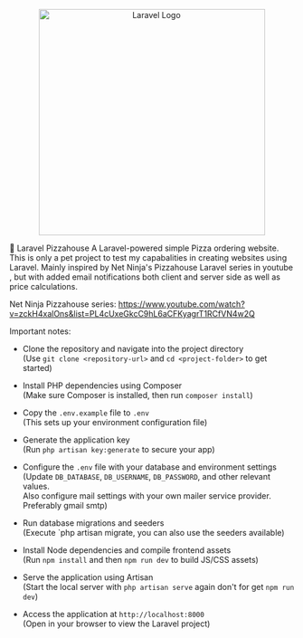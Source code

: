 <p align="center"><a href="https://laravel.com" target="_blank"><img src="https://raw.githubusercontent.com/laravel/art/master/logo-lockup/5%20SVG/2%20CMYK/1%20Full%20Color/laravel-logolockup-cmyk-red.svg" width="400" alt="Laravel Logo"></a></p>

📘 Laravel Pizzahouse
A Laravel-powered simple Pizza ordering website. This is only a pet project to test my capabalities in creating websites using Laravel. Mainly inspired by Net Ninja's Pizzahouse Laravel series in youtube​, but with added email notifications both client and server side as well as price calculations.

Net Ninja Pizzahouse series:
https://www.youtube.com/watch?v=zckH4xalOns&list=PL4cUxeGkcC9hL6aCFKyagrT1RCfVN4w2Q


Important notes:
* Clone the repository and navigate into the project directory  
  (Use `git clone <repository-url>` and `cd <project-folder>` to get started)

* Install PHP dependencies using Composer  
  (Make sure Composer is installed, then run `composer install`)

* Copy the `.env.example` file to `.env`  
  (This sets up your environment configuration file)

* Generate the application key  
  (Run `php artisan key:generate` to secure your app)

* Configure the `.env` file with your database and environment settings  
  (Update `DB_DATABASE`, `DB_USERNAME`, `DB_PASSWORD`, and other relevant values.  
  Also configure mail settings with your own mailer service provider. Preferably gmail smtp)

* Run database migrations and seeders  
  (Execute `php artisan migrate, you can also use the seeders available)

* Install Node dependencies and compile frontend assets  
  (Run `npm install` and then `npm run dev` to build JS/CSS assets)

* Serve the application using Artisan  
  (Start the local server with `php artisan serve` again don't for get `npm run dev`)

* Access the application at `http://localhost:8000`  
  (Open in your browser to view the Laravel project)

